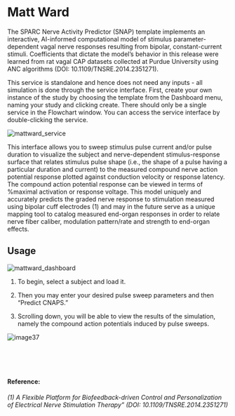 # Matt Ward

The SPARC Nerve Activity Predictor (SNAP) template implements an interactive, AI-informed computational model of stimulus parameter-dependent vagal nerve responses resulting from bipolar, constant-current stimuli.  Coefficients that dictate the model’s behavior in this release were learned from rat vagal CAP datasets collected at Purdue University using ANC algorithms (DOI: 10.1109/TNSRE.2014.2351271).

This service is standalone and hence does not need any inputs - all simulation is done through the service interface. First, create your own instance of the study by choosing the template from the Dashboard menu, naming your study and clicking create. There should only be a single service in the Flowchart window. You can access the service interface by double-clicking the service.

![mattward_service](https://user-images.githubusercontent.com/32800795/61584990-ee496980-ab51-11e9-9794-148ae6813e81.JPG ':size=400%')

This interface allows you to sweep stimulus pulse current and/or pulse duration to visualize the subject and nerve-dependent stimulus-response surface that relates stimulus pulse shape (i.e., the shape of a pulse having a particular duration and current) to the measured compound nerve action potential response plotted against conduction velocity or response latency.  
The compound action potential response can be viewed in terms of %maximal activation or response voltage.  This model uniquely and accurately predicts the graded nerve response to stimulation measured using bipolar cuff electrodes (1) and may in the future serve as a unique mapping tool to catalog measured end-organ responses in order to relate nerve fiber caliber, modulation pattern/rate and strength to end-organ effects.


## Usage
![mattward_dashboard](https://user-images.githubusercontent.com/32800795/61584989-ee496980-ab51-11e9-9c4d-09b3bd473ad1.JPG)

1. To begin, select a subject and load it. 

2. Then you may enter your desired pulse sweep parameters and then “Predict CNAPS.” 

3. Scrolling down, you will be able to view the results of the simulation, namely the compound action potentials induced by pulse sweeps.

![image37](https://user-images.githubusercontent.com/32800795/61585037-0a013f80-ab53-11e9-991d-80516a20f12f.gif)


<br/><br/><br/>



#### Reference:

*(1) A Flexible Platform for Biofeedback-driven Control and Personalization of Electrical Nerve Stimulation Therapy” (DOI: 10.1109/TNSRE.2014.2351271)*

